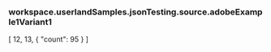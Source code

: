 ### workspace.userlandSamples.jsonTesting.source.adobeExample1Variant1
[    12,    13,    {        "count": 95    }]